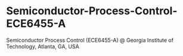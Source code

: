 # Semiconductor-Process-Control-ECE6455-A
Semiconductor Process Control (ECE6455-A) @ Georgia Institute of Technology, Atlanta, GA, USA
